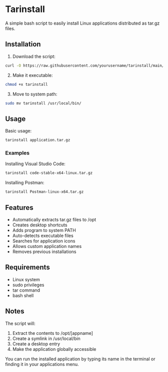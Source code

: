 # Tarinstall

A simple bash script to easily install Linux applications distributed as tar.gz files.

## Installation

1. Download the script:
```bash
curl -O https://raw.githubusercontent.com/yourusername/tarinstall/main/tarinstall
```

2. Make it executable:
```bash
chmod +x tarinstall
```

3. Move to system path:
```bash
sudo mv tarinstall /usr/local/bin/
```

## Usage

Basic usage:
```bash
tarinstall application.tar.gz
```

### Examples

Installing Visual Studio Code:
```bash
tarinstall code-stable-x64-linux.tar.gz
```

Installing Postman:
```bash
tarinstall Postman-linux-x64.tar.gz
```

## Features

- Automatically extracts tar.gz files to /opt
- Creates desktop shortcuts
- Adds program to system PATH
- Auto-detects executable files
- Searches for application icons
- Allows custom application names
- Removes previous installations

## Requirements

- Linux system
- sudo privileges
- tar command
- bash shell

## Notes

The script will:
1. Extract the contents to /opt/[appname]
2. Create a symlink in /usr/local/bin
3. Create a desktop entry
4. Make the application globally accessible

You can run the installed application by typing its name in the terminal or finding it in your applications menu.
